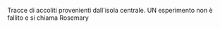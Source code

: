 Tracce di accoliti provenienti dall'isola centrale.
UN esperimento non è fallito e si chiama Rosemary
